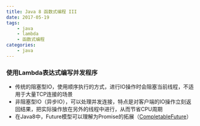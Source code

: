 ```yaml
---
title: Java 8 函数式编程 III
date: 2017-05-19
tags: 
	- java
	- lambda
	- 函数式编程
categories: 
	- java
---
```

### 使用Lambda表达式编写并发程序

 - 传统的阻塞型IO，使用顺序执行的方式，进行IO操作时会阻塞当前线程，不适用于大量TCP连接的场景
 - 非阻塞型IO（异步IO），可以处理并发连接，特点是对客户端的IO操作立刻返回结果，把实际操作放在另外的线程中进行，从而节省CPU周期
 - 在Java8中，Future模型可以理解为Promise的拓展（[CompletableFuture](http://stackoverflow.com/questions/14541975/difference-between-future-and-promise)）
